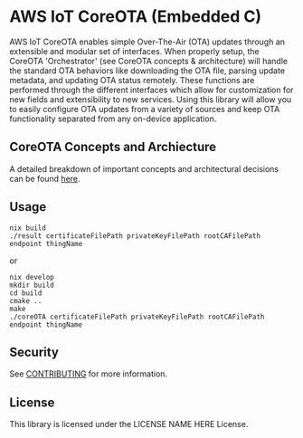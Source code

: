 # AWS IoT CoreOTA (Embedded C)

AWS IoT CoreOTA enables simple Over-The-Air (OTA) updates through an extensible and modular set of interfaces. When properly setup, the CoreOTA 'Orchestrator' (see CoreOTA concepts & architecture) will
handle the standard OTA behaviors like downloading the OTA file, parsing update metadata, and updating OTA status remotely. These functions are performed through the different interfaces which allow
for customization for new fields and extensibility to new services. Using this library will allow you to easily configure OTA updates from a variety of sources and keep OTA functionality
separated from any on-device application.

## CoreOTA Concepts and Archiecture
A detailed breakdown of important concepts and architectural decisions can be found [here](docs/design/CONCEPTS.md).

## Usage

```
nix build
./result certificateFilePath privateKeyFilePath rootCAFilePath endpoint thingName
```

or

```
nix develop
mkdir build
cd build
cmake ..
make
./coreOTA certificateFilePath privateKeyFilePath rootCAFilePath endpoint thingName
```

## Security

See [CONTRIBUTING](CONTRIBUTING.md#security-issue-notifications) for more
information.

## License

This library is licensed under the LICENSE NAME HERE License.
